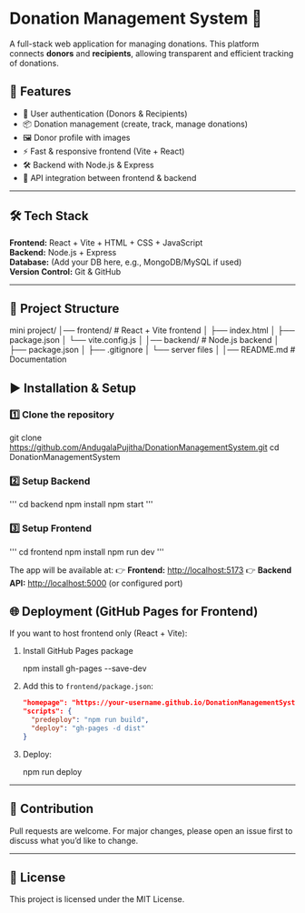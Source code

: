 
# Donation Management System 💝

A full-stack web application for managing donations. This platform connects **donors** and **recipients**, allowing transparent and efficient tracking of donations.


## 🚀 Features
- 🔐 User authentication (Donors & Recipients)  
- 📦 Donation management (create, track, manage donations)  
- 🖼️ Donor profile with images  
- ⚡ Fast & responsive frontend (Vite + React)  
- 🛠️ Backend with Node.js & Express  
- 📂 API integration between frontend & backend  

---

## 🛠️ Tech Stack
**Frontend:** React + Vite + HTML + CSS + JavaScript  
**Backend:** Node.js + Express  
**Database:** (Add your DB here, e.g., MongoDB/MySQL if used)  
**Version Control:** Git & GitHub  

---

## 📂 Project Structure

mini project/
│── frontend/          # React + Vite frontend
│   ├── index.html
│   ├── package.json
│   └── vite.config.js
│
│── backend/           # Node.js backend
│   ├── package.json
│   ├── .gitignore
│   └── server files
│
│── README.md          # Documentation


## ▶️ Installation & Setup

### 1️⃣ Clone the repository
git clone https://github.com/AndugalaPujitha/DonationManagementSystem.git
cd DonationManagementSystem


### 2️⃣ Setup Backend
'''
cd backend
npm install
npm start
'''

### 3️⃣ Setup Frontend
'''
cd frontend
npm install
npm run dev
'''

The app will be available at:
👉 **Frontend:** [http://localhost:5173](http://localhost:5173)
👉 **Backend API:** [http://localhost:5000](http://localhost:5000) (or configured port)


## 🌐 Deployment (GitHub Pages for Frontend)

If you want to host frontend only (React + Vite):

1. Install GitHub Pages package

   npm install gh-pages --save-dev
   

2. Add this to `frontend/package.json`:

   ```json
   "homepage": "https://your-username.github.io/DonationManagementSystem",
   "scripts": {
     "predeploy": "npm run build",
     "deploy": "gh-pages -d dist"
   }
   ```

3. Deploy:

   npm run deploy


---

## 🤝 Contribution

Pull requests are welcome. For major changes, please open an issue first to discuss what you’d like to change.

---

## 📜 License

This project is licensed under the MIT License.
